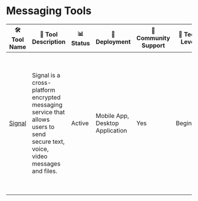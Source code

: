 # Messaging Tools
| 🛠️ Tool Name | 📝 Tool Description| 📊 Status | 🚀 Deployment | 🤝 Community Support | 🧠 Tech Level | ✨ Key Core Features of the Tool | 💻 OS | 📴 Offline | 📱 Mobile | 🌐 Languages | 🔐 Security/Privacy Features | 🔧 Maintenance/Sustainability | 📥 Data Collection | 🧾 License | 💰 Cost | 📚 Docs | ⭐ Rating |
|--------------|---------------------|------------|---------------|-----------------------|---------------|-------------------------|--------|--------|------------|------------|---------------|------------------------------|--------------------------------|--------------------|------------|----------|----------|
| [Signal](https://signal.org/) | Signal is a cross-platform encrypted messaging service that allows users to send secure text, voice, video messages and files. | Active | Mobile App, Desktop Application | Yes | Beginner | End-to-end Encryption, Self-destructing Messages, Voice/Video Calls, Group Chats, File Sharing, Desktop Support, Message Reactions, Voice Messages, Disappearing Messages, Screen Security | iOS, Android, Windows, macOS, Linux | Partial | Yes | Multiple languages including English, Chinese, Japanese, Korean | End-to-end Encryption, Forward Secrecy, Sealed Sender, No Data Collection, Local Message Storage, Screen Security, Registration Lock, Safety Numbers | Regular updates, funded by Signal Foundation, strong development team | Minimal - Only phone number required | AGPL-3.0 | Free | [Details](../categories/messaging/signal.md) | ⭐⭐⭐⭐⯪ (4.80) |
